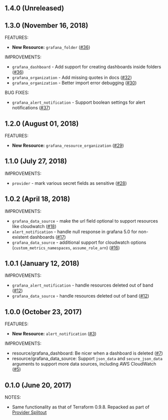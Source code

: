 ## 1.4.0 (Unreleased)
## 1.3.0 (November 16, 2018)

FEATURES:

* **New Resource:** `grafana_folder` ([#36](https://github.com/terraform-providers/terraform-provider-grafana/issues/36))

IMPROVEMENTS:

* `grafana_dashboard` - Add support for creating dashboards inside folders ([#36](https://github.com/terraform-providers/terraform-provider-grafana/issues/36))
* `grafana_organization` - Add missing quotes in docs ([#32](https://github.com/terraform-providers/terraform-provider-grafana/issues/32))
* `grafana_organization` - Better import error debugging ([#30](https://github.com/terraform-providers/terraform-provider-grafana/issues/30))

BUG FIXES:

* `grafana_alert_notification` - Support boolean settings for alert notifications ([#37](https://github.com/terraform-providers/terraform-provider-grafana/issues/37))

## 1.2.0 (August 01, 2018)

FEATURES:
* **New Resource:** `grafana_resource_organization` ([#29](https://github.com/terraform-providers/terraform-provider-grafana/issues/29))

## 1.1.0 (July 27, 2018)

IMPROVEMENTS:

* `provider` - mark various secret fields as sensitive ([#28](https://github.com/terraform-providers/terraform-provider-grafana/issues/28))

## 1.0.2 (April 18, 2018)

IMPROVEMENTS:

* `grafana_data_source` - make the url field optional to support resources like cloudwatch ([#18](https://github.com/terraform-providers/terraform-provider-grafana/pull/18))
* `alert_notification` - handle null response in grafana 5.0 for non-existent dashboards ([#17](https://github.com/terraform-providers/terraform-provider-grafana/pull/17))
* `grafana_data_source` - additional support for cloudwatch options (`custom_metrics_namespaces`, `assume_role_arn`) ([#16](https://github.com/terraform-providers/terraform-provider-grafana/pull/16))

## 1.0.1 (January 12, 2018)

IMPROVEMENTS:

* `grafana_alert_notification` - handle resources deleted out of band ([#12](https://github.com/terraform-providers/terraform-provider-grafana/issues/12))
* `grafana_data_source` - handle resources deleted out of band ([#12](https://github.com/terraform-providers/terraform-provider-grafana/issues/12))

## 1.0.0 (October 23, 2017)

FEATURES:

* **New Resource:** `alert_notification` ([#3](https://github.com/terraform-providers/terraform-provider-grafana/issues/3))

IMPROVEMENTS:

* resource/grafana_dashboard: Be nicer when a dashboard is deleted ([#7](https://github.com/terraform-providers/terraform-provider-grafana/issues/7))
* resource/grafana_data_source: Support `json_data` and `secure_json_data` arguments to support more data sources, including AWS CloudWatch ([#5](https://github.com/terraform-providers/terraform-provider-grafana/issues/5))

## 0.1.0 (June 20, 2017)

NOTES:

* Same functionality as that of Terraform 0.9.8. Repacked as part of [Provider Splitout](https://www.hashicorp.com/blog/upcoming-provider-changes-in-terraform-0-10/)
